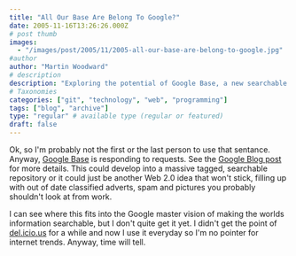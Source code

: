 ```yaml
---
title: "All Our Base Are Belong To Google?"
date: 2005-11-16T13:26:26.000Z
# post thumb
images:
  - "/images/post/2005/11/2005-all-our-base-are-belong-to-google.jpg"
#author
author: "Martin Woodward"
# description
description: "Exploring the potential of Google Base, a new searchable repository that could revolutionise online classifieds or fade into obscurity."
# Taxonomies
categories: ["git", "technology", "web", "programming"]
tags: ["blog", "archive"]
type: "regular" # available type (regular or featured)
draft: false
---
```


Ok, so I'm probably not the first or the last person to use that sentance. Anyway, [Google Base](http://base.google.com) is responding to requests. See the [Google Blog post](http://googleblog.blogspot.com/2005/11/first-base.html) for more details. This could develop into a massive tagged, searchable repository or it could just be another Web 2.0 idea that won't stick, filling up with out of date classified adverts, spam and pictures you probably shouldn't look at from work.

I can see where this fits into the Google master vision of making the worlds information searchable, but I don't quite get it yet. I didn't get the point of [del.icio.us](http://del.icio.us/martinwoodward) for a while and now I use it everyday so I'm no pointer for internet trends. Anyway, time will tell.
